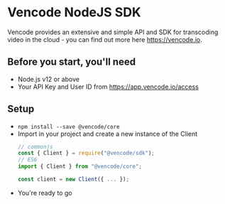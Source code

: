 # Vencode NodeJS SDK

Vencode provides an extensive and simple API and SDK for transcoding video in the cloud - you can find out more here https://vencode.io.

## Before you start, you'll need
- Node.js v12 or above
- Your API Key and User ID from https://app.vencode.io/access

## Setup
- `npm install --save @vencode/core`
- Import in your project and create a new instance of the Client
  ```js
  // commonjs
  const { Client } = require("@vencode/sdk");
  // ES6  
  import { Client } from "@vencode/core";

  const client = new Client({ ... });
  ```
- You're ready to go
